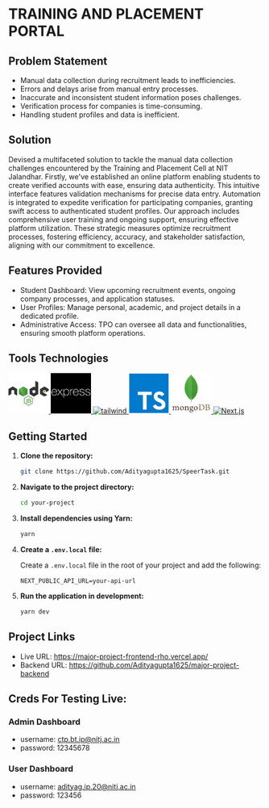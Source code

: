 # TRAINING AND PLACEMENT PORTAL

## Problem Statement

- Manual data collection during recruitment leads to inefficiencies.
- Errors and delays arise from manual entry processes.
- Inaccurate and inconsistent student information poses challenges.
- Verification process for companies is time-consuming.
- Handling student profiles and data is inefficient.

## Solution

Devised a multifaceted solution to tackle the manual data collection challenges encountered by the Training and Placement Cell at NIT Jalandhar. Firstly, we've established an online platform enabling students to create verified accounts with ease, ensuring data authenticity. This intuitive interface features validation mechanisms for precise data entry. Automation is integrated to expedite verification for participating companies, granting swift access to authenticated student profiles. Our approach includes comprehensive user training and ongoing support, ensuring effective platform utilization. These strategic measures optimize recruitment processes, fostering efficiency, accuracy, and stakeholder satisfaction, aligning with our commitment to excellence.

## Features Provided

- Student Dashboard: View upcoming recruitment events, ongoing company processes, and application statuses.
- User Profiles: Manage personal, academic, and project details in a dedicated profile.
- Administrative Access: TPO can oversee all data and functionalities, ensuring smooth platform operations.

## Tools Technologies

<a href="https://nodejs.org" target="_blank">
      <img
        src="https://raw.githubusercontent.com/devicons/devicon/master/icons/nodejs/nodejs-original-wordmark.svg"
        alt="nodejs"
        width="80"
        height="80"
      />
</a>
  <a href="https://expressjs.com" target="_blank">
      <img
        style="filter: invert(1)"
        src="https://raw.githubusercontent.com/devicons/devicon/master/icons/express/express-original-wordmark.svg"
        alt="express"
        width="80"
        height="80"
      />
    </a>
  <a href="https://tailwindcss.com/" target="_blank">
      <img
        src="https://www.vectorlogo.zone/logos/tailwindcss/tailwindcss-icon.svg"
        alt="tailwind"
        width="80"
        height="80"
      />
    </a>
    <a href="https://www.typescriptlang.org/" target="_blank">
      <img
        src="https://raw.githubusercontent.com/devicons/devicon/master/icons/typescript/typescript-original.svg"
        alt="typescript"
        width="80"
        height="80"
      />

   <a href="https://www.mongodb.com/" target="_blank">
      <img
        src="https://raw.githubusercontent.com/devicons/devicon/master/icons/mongodb/mongodb-original-wordmark.svg"
        alt="mongodb"
        width="80"
        height="80"
      />
    </a>
      <a href="https://nextjs.org" target="_blank">
      <img
        src="https://cdn.jsdelivr.net/gh/devicons/devicon@latest/icons/react/react-original.svg"
        alt="Next.js"
        width="80"
        height="80"
      />
    </a>

## Getting Started

1. **Clone the repository:**

   ```bash
   git clone https://github.com/Adityagupta1625/SpeerTask.git
   ```

2. **Navigate to the project directory:**

   ```bash
   cd your-project
   ```

3. **Install dependencies using Yarn:**

   ```bash
   yarn
   ```

4. **Create a `.env.local` file:**

   Create a `.env.local` file in the root of your project and add the following:

   ```env
   NEXT_PUBLIC_API_URL=your-api-url
   ```

5. **Run the application in development:**

   ```bash
   yarn dev
   ```

## Project Links

- Live URL: https://major-project-frontend-rho.vercel.app/
- Backend URL: https://github.com/Adityagupta1625/major-project-backend

## Creds For Testing Live:

### Admin Dashboard
 - username: ctp.bt.ip@nitj.ac.in
 - password: 12345678

### User Dashboard
 - username: adityag.ip.20@nitj.ac.in
 - password: 123456


